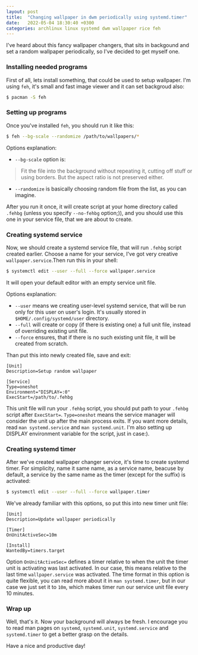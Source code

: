 ```yaml
---
layout: post
title:  "Changing wallpaper in dwm periodically using systemd.timer"
date:   2022-05-04 18:30:40 +0300
categories: archlinux linux systemd dwm wallpaper rice feh
---
```

I've heard about this fancy wallpaper changers, that sits in backgound and set a random wallpaper
periodically, so I've decided to get myself one.

### Installing needed programs
First of all, lets install something, that could be used to setup wallpaper. I'm using `feh`, it's
small and fast image viewer and it can set backgroud also:
```bash
$ pacman -S feh
```

### Setting up programs
Once you've installed `feh`, you should run it like this:
```bash
$ feh --bg-scale --randomize /path/to/wallpapers/*
```

Options explanation:
- `--bg-scale` option is:
> Fit the file into the background without repeating it, cutting off stuff or using borders.  But
> the aspect ratio is not preserved either.
- `--randomize` is basically choosing random file from the list, as you can imagine.

After you run it once, it will create script at your home directory called `.fehbg` (unless you
specify `--no-fehbg` option;)), and you should use this one in your service file, that we are
about to create.

### Creating systemd service
Now, we should create a systemd service file, that will run `.fehbg` script created earlier.
Choose a name for your service, I've got very creative `wallpaper.service`.Then run this in
your shell:
```bash
$ systemctl edit --user --full --force wallpaper.service
```

It will open your default editor with an empty service unit file.

Options explanation:
- `--user` means we creating user-level systemd service, that will be run only for this user on
  user's login. It's usually stored in `$HOME/.config/systemd/user` directory.
- `--full` will create or copy (if there is existing one) a full unit file, instead of overriding
  existing unit file.
- `--force` ensures, that if there is no such existing unit file, it will be created from scratch.

Than put this into newly created file, save and exit:
```
[Unit]
Description=Setup random wallpaper

[Service]
Type=oneshot
Environment="DISPLAY=:0"
ExecStart=/path/to/.fehbg
```

This unit file will run your `.fehbg` script, you should put path to your `.fehbg` script after
`ExecStart=`. `Type=oneshot` means the service manager will consider the unit up after the main
process exits. If you want more details, read `man systemd.service` and `man systemd.unit`.
I'm also setting up DISPLAY environment variable for the script, just in case:).

### Creating systemd timer
After we've created wallpaper changer service, it's time to create systemd timer. For simplicity,
name it same name, as a service name, beacuse by default, a service by the same name as the timer
(except for the suffix) is activated:
```bash
$ systemctl edit --user --full --force wallpaper.timer
```

We've already familiar with this options, so put this into new timer unit file:
```
[Unit]
Description=Update wallpaper periodically

[Timer]
OnUnitActiveSec=10m

[Install]
WantedBy=timers.target
```

Option `OnUnitActiveSec=` defines a timer relative to when the unit the timer unit is activating
was last activated. In our case, this means relative to the last time `wallpaper.service` was
activated. The time format in this option is quite flexible, you can read more about it in
`man systemd.timer`, but in our case we just set it to `10m`, which makes timer run our service
unit file every 10 minutes.

### Wrap up
Well, that's it. Now your background will always be fresh. I encourage you to read man pages on
`systemd`, `systemd.unit`, `systemd.service` and `systemd.timer` to get a better grasp on the
details.

Have a nice and productive day!
